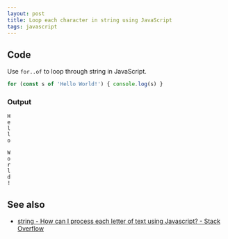 ```yaml
---
layout: post
title: Loop each character in string using JavaScript
tags: javascript
---
```


## Code

Use `for..of` to loop through string in JavaScript.

```js
for (const s of 'Hello World!') { console.log(s) }
```

### Output

```
H
e
l
l
o

W
o
r
l
d
!
```

## See also

- [string - How can I process each letter of text using Javascript? - Stack Overflow](https://stackoverflow.com/questions/1966476/how-can-i-process-each-letter-of-text-using-javascript)
